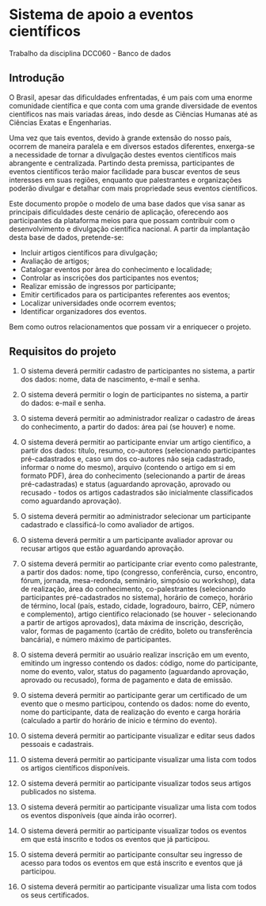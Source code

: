 # Sistema de apoio a eventos científicos

Trabalho da disciplina DCC060 - Banco de dados

## Introdução

O Brasil, apesar das dificuldades enfrentadas, é um pais com uma enorme comunidade científica e que conta com uma grande diversidade de eventos científicos nas mais variadas áreas, indo desde as Ciências Humanas até as Ciências Exatas e Engenharias.

Uma vez que tais eventos, devido à grande extensão do nosso país, ocorrem de maneira paralela e em diversos estados diferentes, enxerga-se a necessidade de tornar a divulgação destes eventos científicos mais abrangente e centralizada. Partindo desta premissa, participantes de eventos científicos terão maior facilidade para buscar eventos de seus interesses em suas regiões, enquanto que palestrantes e organizações poderão divulgar e detalhar com mais propriedade seus eventos científicos. 

Este documento propõe o modelo de uma base dados que visa sanar as principais dificuldades deste cenário de aplicação, oferecendo aos participantes da plataforma meios para que possam contribuir com o desenvolvimento e divulgação científica nacional. A partir da implantação desta base de dados, pretende-se:

*  Incluir artigos científicos para divulgação;
*  Avaliação de artigos;
*  Catalogar eventos por àrea do conhecimento e localidade;
*  Controlar as inscrições dos participantes nos eventos;
*  Realizar emissão de ingressos por participante;
*  Emitir certificados para os participantes referentes aos eventos;
*  Localizar universidades onde ocorrem eventos;
*  Identificar organizadores dos eventos.

Bem como outros relacionamentos que possam vir a enriquecer o projeto.

## Requisitos do projeto 

1. O sistema deverá permitir cadastro de participantes no sistema, a partir dos dados: nome, data de nascimento, e-mail e senha.

2. O sistema deverá permitir o login de participantes no sistema, a partir do dados: e-mail e senha.

3. O sistema deverá permitir ao administrador realizar o cadastro de áreas do conhecimento, a partir do dados: área pai (se houver) e nome.

4. O sistema deverá permitir ao participante enviar um artigo cientifico, a partir dos dados: título, resumo, co-autores (selecionando participantes pré-cadastrados e, caso um dos co-autores não seja cadastrado, informar o nome do mesmo), arquivo (contendo o artigo em si em formato PDF), área do conhecimento (selecionando a partir de áreas pré-cadastradas) e status (aguardando aprovação, aprovado ou recusado - todos os artigos cadastrados são inicialmente classificados como aguardando aprovação).

5. O sistema deverá permitir ao administrador selecionar um participante cadastrado e classificá-lo como avaliador de artigos.

6. O sistema deverá permitir a um participante avaliador aprovar ou recusar artigos que estão aguardando aprovação.

7. O sistema deverá permitir ao participante criar evento como palestrante, a partir dos dados: nome, tipo (congresso, conferência, curso, encontro, fórum, jornada, mesa-redonda, seminário, simpósio ou workshop), data de realização, área do conhecimento, co-palestrantes (selecionando participantes pré-cadastrados no sistema), horário de começo, horário de término, local (país, estado, cidade, logradouro, bairro, CEP, número e complemento), artigo cientifico relacionado (se houver - selecionando a partir de artigos aprovados), data máxima de inscrição, descrição, valor, formas de pagamento (cartão de crédito, boleto ou transferência bancária), e número máximo de participantes.

8. O sistema deverá permitir ao usuário realizar inscrição em um evento, emitindo um ingresso contendo os dados: código, nome do participante, nome do evento, valor, status do pagamento (aguardando aprovação, aprovado ou recusado), forma de pagamento e data de emissão.

9. O sistema deverá permitir ao participante gerar um certificado de um evento que o mesmo participou, contendo os dados: nome do evento, nome do participante, data de realização do evento e carga horária (calculado a partir do horário de inicio e término do evento).

10. O sistema deverá permitir ao participante visualizar e editar seus dados pessoais e cadastrais.

11. O sistema deverá permitir ao participante visualizar uma lista com todos os artigos científicos disponíveis.

12. O sistema deverá permitir ao participante visualizar todos seus artigos publicados no sistema.

13. O sistema deverá permitir ao participante visualizar uma lista com todos os eventos disponíveis (que ainda irão ocorrer).

14. O sistema deverá permitir ao participante visualizar todos os eventos em que está inscrito e todos os eventos que já participou.

15. O sistema deverá permitir ao participante consultar seu ingresso de acesso para todos os eventos em que está inscrito e eventos que já participou.

16. O sistema deverá permitir ao participante visualizar uma lista com todos os seus certificados.
